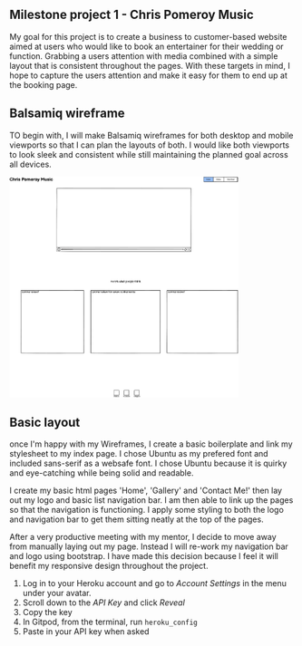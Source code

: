 

## Milestone project 1 - Chris Pomeroy Music


My goal for this project is to create a business to customer-based website aimed at users who would like to book an entertainer for their wedding or function. Grabbing a users attention with media combined with a simple layout that is consistent throughout the pages. With these targets in mind, I hope to capture the users attention and make it easy for them to end up at the booking page.

## Balsamiq wireframe

TO begin with, I will make Balsamiq wireframes for both desktop and mobile viewports so that I can plan the layouts of both. I would like both viewports to look sleek and consistent while still maintaining the planned goal across all devices.

<img src="assets/images/index_desktop.png" alt="desktop view of index" width="80%" height="45%">

## Basic layout

once I'm happy with my Wireframes, I create a basic boilerplate and link my stylesheet to my index page. I chose Ubuntu as my prefered font and included sans-serif as a websafe font. I chose Ubuntu because it is quirky and eye-catching while being solid and readable.

I create my basic html pages 'Home', 'Gallery' and 'Contact Me!' then lay out my logo and basic list navigation bar. I am then able to link up the pages so that the navigation is functioning. I apply some styling to both the logo and navigation bar to get them sitting neatly at the top of the pages.

After a very productive meeting with my mentor, I decide to move away from manually laying out my page. Instead I will re-work my navigation bar and logo using bootstrap. I have made this decision because I feel it will benefit my responsive design throughout the project.

1. Log in to your Heroku account and go to *Account Settings* in the menu under your avatar.
2. Scroll down to the *API Key* and click *Reveal*
3. Copy the key
4. In Gitpod, from the terminal, run `heroku_config`
5. Paste in your API key when asked


